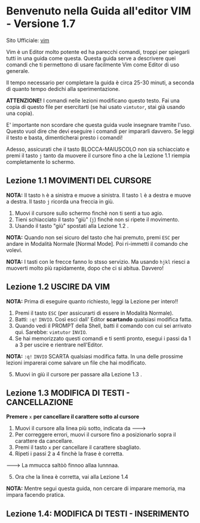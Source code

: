 # Benvenuto nella   Guida   all'editor VIM - Versione 1.7

Sito Ufficiale: [vim](https://www.vim.org)
 
Vim è un Editor molto potente ed ha parecchi comandi, troppi per
spiegarli tutti in una guida come questa. Questa guida serve a 
descrivere quei comandi che ti permettono di usare facilmente
Vim come Editor di uso generale.

Il tempo necessario per completare la guida è circa 25-30 minuti,
a seconda di quanto tempo dedichi alla sperimentazione.

**ATTENZIONE!** 
I comandi nelle lezioni modificano questo testo. Fai una copia di questo 
file per esercitarti (se hai usato `vimtutor`, stai già usando una copia).

E' importante non scordare che questa guida vuole insegnare tramite
l'uso. Questo vuol dire che devi eseguire i comandi per impararli
davvero. Se leggi il testo e basta, dimenticherai presto i comandi!

Adesso, assicurati che il tasto BLOCCA-MAIUSCOLO non sia schiacciato
e premi il tasto ` j ` tanto da muovere il cursore fino a che 
la Lezione 1.1 riempia completamente lo schermo.


## Lezione 1.1 MOVIMENTI DEL CURSORE 

**NOTA:** 	Il tasto ` h ` è a sinistra e muove a sinistra.
		Il tasto ` l ` è a destra e muove a destra.
		Il tasto ` j ` ricorda una freccia in giù.
 
1. Muovi il cursore sullo schermo finchè non ti senti a tuo agio.
2. Tieni schiacciato il tasto "giù" (`j`) finchè non si ripete il movimento.
3. Usando il tasto "giù" spostati alla Lezione 1.2 .

**NOTA:** Quando non sei sicuro del tasto che hai premuto, premi `ESC` per andare in Modalità Normale [Normal Mode]. Poi ri-immetti il comando che volevi.

**NOTA:** I tasti con le frecce fanno lo stsso servizio. Ma usando `hjkl` riesci a muoverti molto più rapidamente, dopo che ci si abitua. Davvero!


## Lezione 1.2 USCIRE DA VIM

**NOTA:** Prima di eseguire quanto richiesto, leggi la Lezione per intero!!

1. Premi il tasto ` ESC ` (per assicurarti di essere in Modalità Normale).
2. Batti: `:q!` `INVIO`. Così esci dall' Editor **scartando** qualsiasi modifica fatta.
3. Quando vedi il PROMPT della Shell, batti il comando con cui sei arrivato qui. Sarebbe: `vimtutor` `INVIO`.
4. Se hai memorizzato questi comandi e ti senti pronto, esegui i passi da 1 a 3 per uscire e rientrare nell'Editor.

**NOTA:** `:q!` `INVIO` SCARTA qualsiasi modifica fatta. In una delle prossime lezioni imparerai come salvare un file che hai modificato.

5. Muovi in giù il cursore per passare alla Lezione 1.3 .


## Lezione 1.3 MODIFICA DI TESTI - CANCELLAZIONE

**Premere** `x` **per cancellare il carattere sotto al cursore**

1. Muovi il cursore alla linea più sotto, indicata da --->
2. Per correggere errori, muovi il cursore fino a posizionarlo sopra il carattere da cancellare.
3. Premi il tasto `x` per cancellare il carattere sbagliato.
4. Ripeti i passi 2 a 4 finchè la frase è corretta.

---> La mmucca saltòò finnoo allaa lunnnaa.

5. Ora che la linea è corretta, vai alla Lezione 1.4

**NOTA:** Mentre segui questa guida, non cercare di imparare  memoria, ma impara facendo pratica.


## Lezione 1.4: MODIFICA DI TESTI - INSERIMENTO




